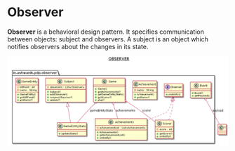 # Observer

**Observer** is a behavioral design pattern. 
It specifies communication between objects: subject and observers. A subject is an object which notifies observers about the changes in its state.

![Observer](/docs/images/observer.png)

